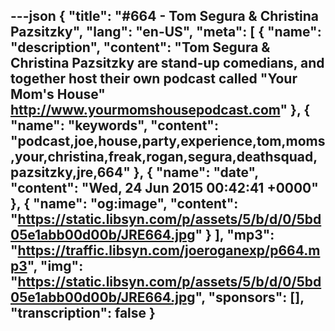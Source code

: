---json
{
  "title": "#664 - Tom Segura & Christina Pazsitzky",
  "lang": "en-US",
  "meta": [
    {
      "name": "description",
      "content": "Tom Segura & Christina Pazsitzky are stand-up comedians, and together host their own podcast called \"Your Mom's House\" http://www.yourmomshousepodcast.com"
    },
    {
      "name": "keywords",
      "content": "podcast,joe,house,party,experience,tom,moms,your,christina,freak,rogan,segura,deathsquad,pazsitzky,jre,664"
    },
    {
      "name": "date",
      "content": "Wed, 24 Jun 2015 00:42:41 +0000"
    },
    {
      "name": "og:image",
      "content": "https://static.libsyn.com/p/assets/5/b/d/0/5bd05e1abb00d00b/JRE664.jpg"
    }
  ],
  "mp3": "https://traffic.libsyn.com/joeroganexp/p664.mp3",
  "img": "https://static.libsyn.com/p/assets/5/b/d/0/5bd05e1abb00d00b/JRE664.jpg",
  "sponsors": [],
  "transcription": false
}
---
<episode-header />

<timemark seconds="0" />

<transcribe-call-to-action />

<episode-footer />